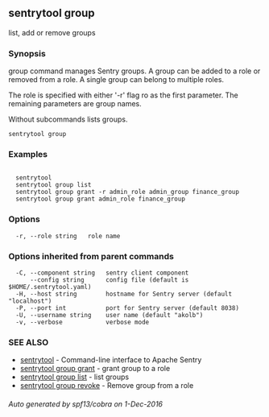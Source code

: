 ## sentrytool group

list, add or remove groups

### Synopsis


group command manages Sentry groups. A group can be added to a role or removed from a role.
A single group can belong to multiple roles.

The role is specified with either '-r' flag ro as the first parameter.
The remaining parameters are group names.

Without subcommands lists groups.

```
sentrytool group
```

### Examples

```

  sentrytool
  sentrytool group list
  sentrytool group grant -r admin_role admin_group finance_group
  sentrytool group grant admin_role finance_group
```

### Options

```
  -r, --role string   role name
```

### Options inherited from parent commands

```
  -C, --component string   sentry client component
      --config string      config file (default is $HOME/.sentrytool.yaml)
  -H, --host string        hostname for Sentry server (default "localhost")
  -P, --port int           port for Sentry server (default 8038)
  -U, --username string    user name (default "akolb")
  -v, --verbose            verbose mode
```

### SEE ALSO
* [sentrytool](sentrytool.md)	 - Command-line interface to Apache Sentry
* [sentrytool group grant](sentrytool_group_grant.md)	 - grant group to a role
* [sentrytool group list](sentrytool_group_list.md)	 - list groups
* [sentrytool group revoke](sentrytool_group_revoke.md)	 - Remove group from a role

###### Auto generated by spf13/cobra on 1-Dec-2016
